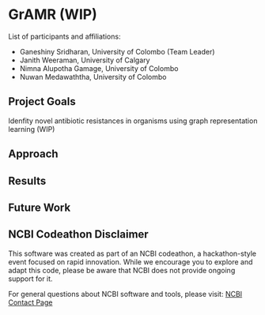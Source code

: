 # GrAMR (WIP)

List of participants and affiliations:
- Ganeshiny Sridharan, University of Colombo  (Team Leader)
- Janith Weeraman, University of Calgary 
- Nimna Alupotha Gamage, University of Colombo
- Nuwan Medawaththa, University of Colombo

## Project Goals

Idenfity novel antibiotic resistances in organisms using graph representation learning (WIP)

## Approach

## Results

## Future Work

## NCBI Codeathon Disclaimer
This software was created as part of an NCBI codeathon, a hackathon-style event focused on rapid innovation. While we encourage you to explore and adapt this code, please be aware that NCBI does not provide ongoing support for it.

For general questions about NCBI software and tools, please visit: [NCBI Contact Page](https://www.ncbi.nlm.nih.gov/home/about/contact/)

